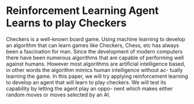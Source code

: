 # Reinforcement Learning Agent Learns to play Checkers

Checkers is a well-known board game. Using machine learning to develop an algorithm that can
learn games like Checkers, Chess, etc has always
been a fascination for man. Since the development of modern computers there have been numerous algorithms that are capable of performing
well against humans. However most algorithms
are artificial intelligence based, in other words the
algorithm mimics human intelligence without ac-
tually learning the game. In this paper, we will
try applying reinforcement learning to develop an
agent that will learn to play checkers. We will test
its capability by letting the agent play an oppo-
nent which makes either random moves or moves
selected by an AI.
